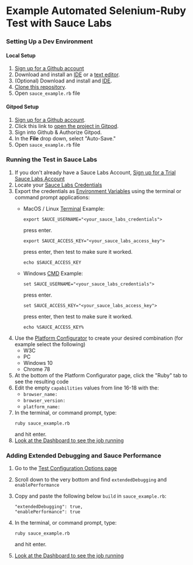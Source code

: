 # Example Automated Selenium-Ruby Test with Sauce Labs

### Setting Up a Dev Environment

#### Local Setup
1. <a href="https://github.com/join" target="_blank">Sign up for a Github account</a>
2. Download and install an [IDE](https://www.jetbrains.com/ruby/download/#section=mac) or a [text editor](https://www.sublimetext.com/3).
3. (Optional) Download and install and [IDE](https://www.jetbrains.com/ruby/download/#section=mac).
4. [Clone this repository]().
5. Open `sauce_example.rb` file

#### Gitpod Setup
1. <a href="https://github.com/join" target="_blank">Sign up for a Github account</a>.
2. Click this link to <a href="https://" target="_blank">open the project in Gitpod</a>. 
3. Sign into Github & Authorize Gitpod.
4. In the <strong>File</strong> drop down, select "Auto-Save."
5. Open `sauce_example.rb` file

### Running the Test in Sauce Labs

1. If you don't already have a Sauce Labs Account, 
<a href="https://saucelabs.com/sign-up" target="_blank">Sign up for a Trial Sauce Labs Account</a>
2. Locate your <a href="https://app.saucelabs.com/user-settings" target="_blank">Sauce Labs Credentials</a>
3. Export the credentials as [Environment Variables]( https://wiki.saucelabs.com/display/DOCS/Best+Practice%3A+Use+Environment+Variables+for+Authentication+Credentials) using the terminal or command prompt applications:
    * MacOS / Linux [Terminal](https://support.apple.com/guide/terminal/welcome/mac) Example:
        ```
        export SAUCE_USERNAME="<your_sauce_labs_credentials">
        ```
      press enter.
        ```
        export SAUCE_ACCESS_KEY="<your_sauce_labs_access_key">
        ```
      press enter, then test to make sure it worked.
        ```
        echo $SAUCE_ACCESS_KEY
        ```
 
    * Windows [CMD](https://docs.microsoft.com/en-us/windows-server/administration/windows-commands/windows-commands) Example:
        ```
        set SAUCE_USERNAME="<your_sauce_labs_credentials">
        ```
      press enter.
        ```
        set SAUCE_ACCESS_KEY="<your_sauce_labs_access_key">
        ```
      press enter, then test to make sure it worked.
        ```
        echo %SAUCE_ACCESS_KEY%
        ``` 
4. Use the <a href="https://wiki.saucelabs.com/display/DOCS/Platform+Configurator" target="_blank">Platform Configurator</a>
to create your desired combination (for example select the following)
    * W3C
    * PC
    * Windows 10
    * Chrome 78
5. At the bottom of the Platform Configurator page, click the "Ruby" tab to see the resulting code
6. Edit the empty `capabilities` values from line 16-18 with the:
    * `browser_name:`
    * `browser_version:`
    * `platform_name:`
7. In the terminal, or command prompt, type: 
    ```
    ruby sauce_example.rb
    ``` 
    and hit enter.
8. <a href="https://app.saucelabs.com/dashboard/tests" target="_blank">Look at the Dashboard to see the job running</a>

### Adding Extended Debugging and Sauce Performance

1. Go to the <a href="https://docs.saucelabs.com/reference/test-configuration/" target="_blank">Test Configuration Options page</a>
2. Scroll down to the very bottom and find `extendedDebugging` and `enablePerformance`
3. Copy and paste the following below `build` in `sauce_example.rb`:
    ```
    "extendedDebugging": true,
    "enablePerformance": true
    ```
4. In the terminal, or command prompt, type: 
    ```
    ruby sauce_example.rb
    ``` 
    and hit enter.
       
5. <a href="https://app.saucelabs.com/dashboard/tests" target="_blank">Look at the Dashboard to see the job running</a>
